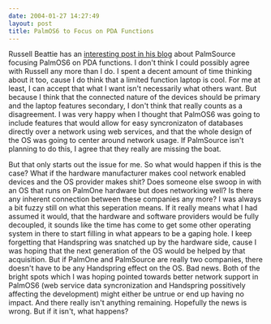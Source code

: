 ```yaml
---
date: 2004-01-27 14:27:49
layout: post
title: PalmOS6 to Focus on PDA Functions
---
```


Russell Beattie has an [interesting post in his blog](http://www.russellbeattie.com/notebook/1005881.html) about PalmSource focusing PalmOS6 on PDA functions. I don't think I could possibly agree with Russell any more than I do. I spent a decent amount of time thinking about it too, cause I do think that a limited function laptop is cool. For me at least, I can accept that what I want isn't necessarily what others want. But because I think that the connected nature of the devices should be primary and the laptop features secondary, I don't think that really counts as a disagreement. I was very happy when I thought that PalmOS6 was going to include features that would allow for easy syncronizaton of databases directly over a network using web services, and that the whole design of the OS was going to center around network usage. If PalmSource isn't planning to do this, I agree that they really are missing the boat.

But that only starts out the issue for me. So what would happen if this is the case? What if the hardware manufacturer makes cool network enabled devices and the OS provider makes shit? Does someone else swoop in with an OS that runs on PalmOne hardware but does networking well? Is there any inherent connection between these companies any more? I was always a bit fuzzy still on what this seperation means. If it really means what I had assumed it would, that the hardware and software providers would be fully decoupled, it sounds like the time has come to get some other operating system in there to start filling in what appears to be a gaping hole. I keep forgetting that Handspring was snatched up by the hardware side, cause I was hoping  that the next generation of the OS would be helped by that acquisition. But if PalmOne and PalmSource are really two companies, there doesn't have to be any Handspring effect on the OS. Bad news. Both of the bright spots which I was hoping pointed towards better network support in PalmOS6 (web service data syncronization and Handspring possitively affecting the development) might either be untrue or end up having no impact. And there really isn't anything remaining. Hopefully the news is wrong. But if it isn't, what happens?
